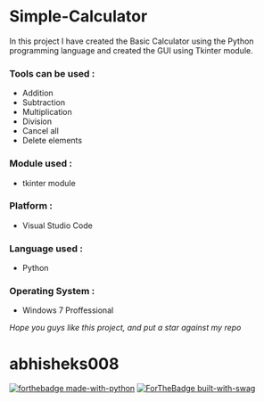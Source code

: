 # Simple-Calculator
In this project I have created the Basic Calculator using the Python programming language and created the GUI using Tkinter module.

### Tools can be used :
- Addition
- Subtraction
- Multiplication
- Division
- Cancel all
- Delete elements

### Module used :
- tkinter module

### Platform :
- Visual Studio Code

### Language used :
- Python

### Operating System :
- Windows 7 Proffessional

_Hope you guys like this project, and put a star against my repo_

# abhisheks008

[![forthebadge made-with-python](http://ForTheBadge.com/images/badges/made-with-python.svg)](https://www.python.org/)  [![ForTheBadge built-with-swag](http://ForTheBadge.com/images/badges/built-with-swag.svg)](https://GitHub.com/Naereen/)


